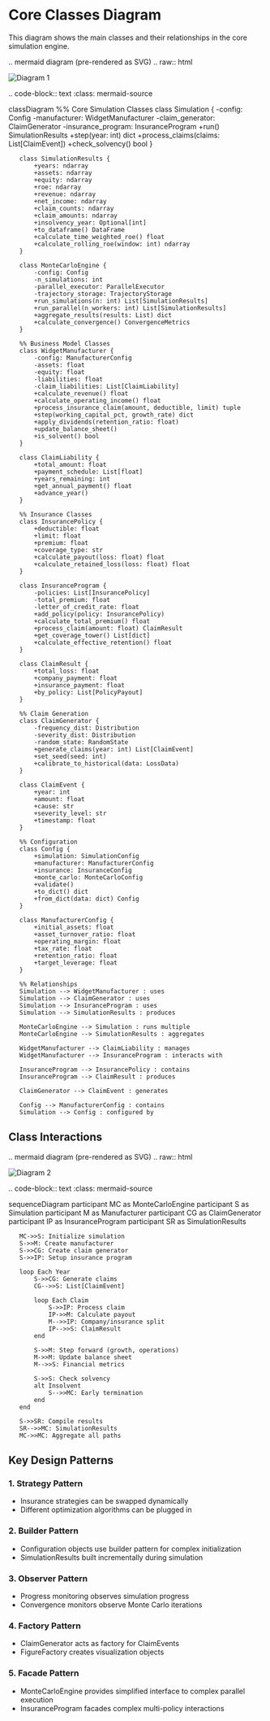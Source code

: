 # Core Classes Diagram

This diagram shows the main classes and their relationships in the core simulation engine.

.. mermaid diagram (pre-rendered as SVG)
.. raw:: html

   <div class="mermaid-diagram">
   <img src="/_static/mermaid/core_classes_diagram_0_c560222b.svg" alt="Diagram 1" style="max-width: 100%; height: auto;">
   </div>

.. code-block:: text
   :class: mermaid-source

   classDiagram
       %% Core Simulation Classes
       class Simulation {
           -config: Config
           -manufacturer: WidgetManufacturer
           -claim_generator: ClaimGenerator
           -insurance_program: InsuranceProgram
           +run() SimulationResults
           +step(year: int) dict
           +process_claims(claims: List[ClaimEvent])
           +check_solvency() bool
       }

       class SimulationResults {
           +years: ndarray
           +assets: ndarray
           +equity: ndarray
           +roe: ndarray
           +revenue: ndarray
           +net_income: ndarray
           +claim_counts: ndarray
           +claim_amounts: ndarray
           +insolvency_year: Optional[int]
           +to_dataframe() DataFrame
           +calculate_time_weighted_roe() float
           +calculate_rolling_roe(window: int) ndarray
       }

       class MonteCarloEngine {
           -config: Config
           -n_simulations: int
           -parallel_executor: ParallelExecutor
           -trajectory_storage: TrajectoryStorage
           +run_simulations(n: int) List[SimulationResults]
           +run_parallel(n_workers: int) List[SimulationResults]
           +aggregate_results(results: List) dict
           +calculate_convergence() ConvergenceMetrics
       }

       %% Business Model Classes
       class WidgetManufacturer {
           -config: ManufacturerConfig
           -assets: float
           -equity: float
           -liabilities: float
           -claim_liabilities: List[ClaimLiability]
           +calculate_revenue() float
           +calculate_operating_income() float
           +process_insurance_claim(amount, deductible, limit) tuple
           +step(working_capital_pct, growth_rate) dict
           +apply_dividends(retention_ratio: float)
           +update_balance_sheet()
           +is_solvent() bool
       }

       class ClaimLiability {
           +total_amount: float
           +payment_schedule: List[float]
           +years_remaining: int
           +get_annual_payment() float
           +advance_year()
       }

       %% Insurance Classes
       class InsurancePolicy {
           +deductible: float
           +limit: float
           +premium: float
           +coverage_type: str
           +calculate_payout(loss: float) float
           +calculate_retained_loss(loss: float) float
       }

       class InsuranceProgram {
           -policies: List[InsurancePolicy]
           -total_premium: float
           -letter_of_credit_rate: float
           +add_policy(policy: InsurancePolicy)
           +calculate_total_premium() float
           +process_claim(amount: float) ClaimResult
           +get_coverage_tower() List[dict]
           +calculate_effective_retention() float
       }

       class ClaimResult {
           +total_loss: float
           +company_payment: float
           +insurance_payment: float
           +by_policy: List[PolicyPayout]
       }

       %% Claim Generation
       class ClaimGenerator {
           -frequency_dist: Distribution
           -severity_dist: Distribution
           -random_state: RandomState
           +generate_claims(year: int) List[ClaimEvent]
           +set_seed(seed: int)
           +calibrate_to_historical(data: LossData)
       }

       class ClaimEvent {
           +year: int
           +amount: float
           +cause: str
           +severity_level: str
           +timestamp: float
       }

       %% Configuration
       class Config {
           +simulation: SimulationConfig
           +manufacturer: ManufacturerConfig
           +insurance: InsuranceConfig
           +monte_carlo: MonteCarloConfig
           +validate()
           +to_dict() dict
           +from_dict(data: dict) Config
       }

       class ManufacturerConfig {
           +initial_assets: float
           +asset_turnover_ratio: float
           +operating_margin: float
           +tax_rate: float
           +retention_ratio: float
           +target_leverage: float
       }

       %% Relationships
       Simulation --> WidgetManufacturer : uses
       Simulation --> ClaimGenerator : uses
       Simulation --> InsuranceProgram : uses
       Simulation --> SimulationResults : produces

       MonteCarloEngine --> Simulation : runs multiple
       MonteCarloEngine --> SimulationResults : aggregates

       WidgetManufacturer --> ClaimLiability : manages
       WidgetManufacturer --> InsuranceProgram : interacts with

       InsuranceProgram --> InsurancePolicy : contains
       InsuranceProgram --> ClaimResult : produces

       ClaimGenerator --> ClaimEvent : generates

       Config --> ManufacturerConfig : contains
       Simulation --> Config : configured by

## Class Interactions

.. mermaid diagram (pre-rendered as SVG)
.. raw:: html

   <div class="mermaid-diagram">
   <img src="/_static/mermaid/core_classes_diagram_1_73825a9b.svg" alt="Diagram 2" style="max-width: 100%; height: auto;">
   </div>

.. code-block:: text
   :class: mermaid-source

   sequenceDiagram
       participant MC as MonteCarloEngine
       participant S as Simulation
       participant M as Manufacturer
       participant CG as ClaimGenerator
       participant IP as InsuranceProgram
       participant SR as SimulationResults

       MC->>S: Initialize simulation
       S->>M: Create manufacturer
       S->>CG: Create claim generator
       S->>IP: Setup insurance program

       loop Each Year
           S->>CG: Generate claims
           CG-->>S: List[ClaimEvent]

           loop Each Claim
               S->>IP: Process claim
               IP->>M: Calculate payout
               M-->>IP: Company/insurance split
               IP-->>S: ClaimResult
           end

           S->>M: Step forward (growth, operations)
           M->>M: Update balance sheet
           M-->>S: Financial metrics

           S->>S: Check solvency
           alt Insolvent
               S-->>MC: Early termination
           end
       end

       S->>SR: Compile results
       SR-->>MC: SimulationResults
       MC->>MC: Aggregate all paths

## Key Design Patterns

### 1. **Strategy Pattern**
- Insurance strategies can be swapped dynamically
- Different optimization algorithms can be plugged in

### 2. **Builder Pattern**
- Configuration objects use builder pattern for complex initialization
- SimulationResults built incrementally during simulation

### 3. **Observer Pattern**
- Progress monitoring observes simulation progress
- Convergence monitors observe Monte Carlo iterations

### 4. **Factory Pattern**
- ClaimGenerator acts as factory for ClaimEvents
- FigureFactory creates visualization objects

### 5. **Facade Pattern**
- MonteCarloEngine provides simplified interface to complex parallel execution
- InsuranceProgram facades complex multi-policy interactions
